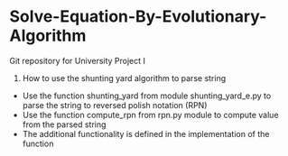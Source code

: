 # Solve-Equation-By-Evolutionary-Algorithm
Git repository for University Project I
1. How to use the shunting yard algorithm to parse string
  - Use the function shunting_yard from module shunting_yard_e.py to parse the string to reversed polish notation (RPN)
  - Use the function compute_rpn from rpn.py module to compute value from the parsed string
  - The additional functionality is defined in the implementation of the function
